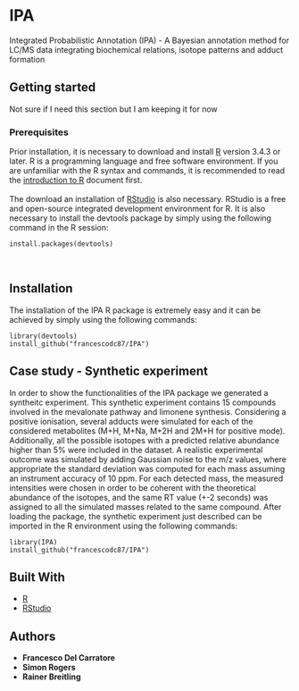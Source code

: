 # IPA
Integrated Probabilistic Annotation (IPA) - A Bayesian annotation method for LC/MS data integrating biochemical relations, isotope patterns and adduct formation

## Getting started
Not sure if I need this section but I am keeping it for now

### Prerequisites
Prior installation, it is necessary to download and install
[R](https://www.r-project.org/) version 3.4.3 or later. R is a programming language and
free software environment. If you are unfamiliar with the R syntax and commands, it is
recommended to read the [introduction to R](https://cran.r-project.org/doc/manuals/R-intro.html)
document first.
<br />
<br />
The download an installation of [RStudio](https://www.rstudio.com/) is also necessary. RStudio
is a free and open-source integrated development environment for R.
It is also necessary to install the devtools package by simply using the following command in the R session:
```
install.packages(devtools)
```
<br />


## Installation
The installation of the IPA R package is extremely easy and it can be achieved by
simply using the following commands:
```
library(devtools)
install_github("francescodc87/IPA")
```



## Case study - Synthetic experiment

In order to show the functionalities of the IPA package we generated a syntheitc experiment.
This synthetic experiment contains 15 compounds involved in the mevalonate pathway and limonene synthesis.
Considering a positive ionisation, several adducts were simulated for each of the considered metabolites (M+H, M+Na,
M+2H and 2M+H for positive mode). Additionally, all the possible isotopes with a predicted relative abundance
higher than 5% were included in the dataset. A realistic experimental outcome was simulated by adding Gaussian noise to the m/z values, where appropriate the standard deviation was computed for each mass assuming an instrument accuracy of 10 ppm. For each detected mass, the measured intensities were chosen in order to be coherent with the theoretical abundance of the isotopes, and the same RT value (+-2 seconds) was assigned to all the simulated masses related to the same compound. After loading the package, the synthetic experiment just described can be imported in the R environment using the following commands:
```
library(IPA)
install_github("francescodc87/IPA")
```




## Built With

* [R](https://www.r-project.org/)
* [RStudio](https://www.rstudio.com/)


## Authors

* **Francesco Del Carratore**
* **Simon Rogers**
* **Rainer Breitling**
